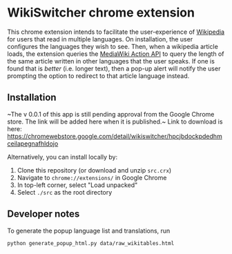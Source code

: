 # WikiSwitcher chrome extension

This chrome extension intends to facilitate the user-experience of [Wikipedia](https://www.wikipedia.org) for users that read in multiple languages.  On installation, the user configures the languages they wish to see.  Then, when a wikipedia article loads, the extension queries the [MediaWiki Action API](https://www.mediawiki.org/wiki/API:Main_page) to query the length of the same article written in other languages that the user speaks.  If one is found that is *better* (i.e. longer text), then a pop-up alert will notify the user prompting the option to redirect to that article language instead.

## Installation

~The v 0.0.1 of this app is still pending approval from the Google Chrome store.  The link will be added here when it is published.~
Link to download is here: https://chromewebstore.google.com/detail/wikiswitcher/hpcjbdockpdedhmceilapegnafhldojo

Alternatively, you can install locally by:
1. Clone this repository (or download and unzip `src.crx`)
2. Navigate to `chrome://extensions/` in Google Chrome
3. In top-left corner, select "Load unpacked"
4. Select `./src` as the root directory

## Developer notes

To generate the popup language list and translations, run
```
python generate_popup_html.py data/raw_wikitables.html
``` 

